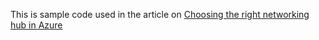 This is sample code used in the article on [Choosing the right networking hub in Azure](https://techcommunity.microsoft.com/t5/azure-architecture-blog/choosing-the-right-networking-hub-in-azure/ba-p/1802870)
